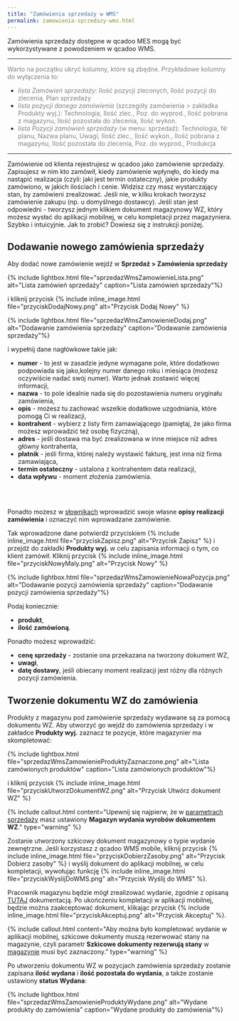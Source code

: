 ```yaml
---
title: "Zamówienia sprzedaży w WMS"
permalink: zamowienia-sprzedazy-wms.html 
---
```


Zamówienia sprzedaży dostępne w qcadoo MES mogą być wykorzystywane z powodzeniem w qcadoo WMS. 

---

<span style="color:grey">Warto na początku ukryć kolumny, które są zbędne. Przykładowe kolumny do wyłączenia to:</span>
- <span style="color:grey">*lista Zamówień sprzedaży*: Ilość pozycji zleconych, Ilość pozycji do zlecenia, Plan sprzedaży</span>
- <span style="color:grey">*lista pozycji danego zamówienia* (szczegóły zamówienia > zakładka Produkty wyj.): Technologia, Ilość zlec., Poz. do wyprod., Ilość pobrana z magazynu, Ilość pozostała do zlecenia, Ilość wykon.</span>
- <span style="color:grey">*lista Pozycji zamówień sprzedaży* (w menu: sprzedaż): Technologia, Nr planu, Nazwa planu, Uwagi, Ilość zlec., Ilość wykon., Ilość pobrana z magazynu, Ilość pozostała do zlecenia, Poz. do wyprod., Produkcja</span>

---

Zamówienie od klienta rejestrujesz w qcadoo jako zamówienie sprzedaży. Zapisujesz w nim kto zamówił, kiedy zamówienie wpłynęło, do kiedy ma nastąpić realizacja (czyli: jaki jest termin ostateczny), jakie produkty zamówiono, w jakich ilościach i cenie. Widzisz czy masz wystarczający stan, by zamówieni zrealizować. Jeśli nie, w kilku krokach tworzysz zamówienie zakupu (np. u domyślnego dostawcy). Jeśli stan jest odpowiedni - tworzysz jednym klikiem dokument magazynowy WZ, który możesz wysłać do aplikacji mobilnej, w celu kompletacji przez magazyniera. Szybko i intuicyjnie. Jak to zrobić? Dowiesz się z instrukcji poniżej.

## Dodawanie nowego zamówienia sprzedaży

Aby dodać nowe zamówienie wejdź w **Sprzedaż > Zamówienia sprzedaży** 

{% include lightbox.html file="sprzedazWmsZamowienieLista.png" alt="Lista zamówień sprzedaży" caption="Lista zamówień sprzedaży"%} 

i kliknij przycisk  {% include inline_image.html file="przyciskDodajNowy.png" alt="Przycisk Dodaj Nowy" %}

{% include lightbox.html file="sprzedazWmsZamowienieDodaj.png" alt="Dodawanie zamówienia sprzedaży" caption="Dodawanie zamówienia sprzedaży"%} 

i wypełnij dane nagłówkowe takie jak:
- **numer** - to jest w zasadzie jedyne wymagane pole, które dodatkowo podpowiada się jako,kolejny numer danego roku i miesiąca (możesz oczywiście nadać swój numer). Warto jednak zostawić więcej informacji,
- **nazwa** - to pole idealnie nada się do pozostawienia numeru oryginału zamówienia,
- **opis** - możesz tu zachować wszelkie dodatkowe uzgodniania, które pomogą Ci w realizacji,
- **kontrahent** - wybierz z listy firm zamawiającego (pamiętaj, że jako firma możesz wprowadzić też osobę fizyczną),
- **adres** - jeśli dostawa ma być zrealizowana w inne miejsce niż adres główny kontrahenta,
- **płatnik** - jeśli firma, której należy wystawić fakturę, jest inna niż firma zamawiająca,
- **termin ostateczny** - ustalona z kontrahentem data realizacji,
- **data wpływu** - moment złożenia zamówienia.
<br/>
<br/>

Ponadto możesz w [słownikach](/slowniki) wprowadzić swoje własne **opisy realizacji zamówienia** i oznaczyć nim wprowadzane zamówienie.

Tak wprowadzone dane potwierdź przyciskiem {% include inline_image.html file="przyciskZapisz.png" alt="Przycisk Zapisz" %} i przejdź do zakładki **Produkty wyj.** w celu zapisania informacji o tym, co klient zamówił. Kliknij przycisk {% include inline_image.html file="przyciskNowyMaly.png" alt="Przycisk Nowy" %}

{% include lightbox.html file="sprzedazWmsZamowienieNowaPozycja.png" alt="Dodawanie pozycji zamówienia sprzedaży" caption="Dodawanie pozycji zamówienia sprzedaży"%} 

Podaj koniecznie:
- **produkt**,
- **ilość zamówioną**.

Ponadto możesz wprowadzić:
- **cenę sprzedaży** - zostanie ona przekazana na tworzony dokument WZ,
- **uwagi**,
- **datę dostawy**, jeśli obiecany moment realizacji jest różny dla różnych pozycji zamówienia.

## Tworzenie dokumentu WZ do zamówienia

Produkty z magazynu pod zamówienie sprzedaży wydawane są za pomocą dokumentu WZ. Aby utworzyć go wejdź do zamówienia sprzedaży i w zakładce **Produkty wyj.** zaznacz te pozycje, które magazynier ma skompletować:

{% include lightbox.html file="sprzedazWmsZamowienieProduktyZaznaczone.png" alt="Lista zamówionych produktów" caption="Lista zamówionych produktów"%} 

i kliknij przycisk {% include inline_image.html file="przyciskUtworzDokumentWZ.png" alt="Przycisk Utwórz dokument WZ" %}

{% include callout.html content="Upewnij się najpierw, że w [parametrach sprzedaży](/parametry-sprzedazy.html#zamówienia-sprzedaży) masz ustawiony **Magazyn wydania wyrobów dokumentem WZ**." type="warning" %}

Zostanie utworzony szkicowy dokument magazynowy o typie wydanie zewnętrzne. Jeśli korzystasz z qcadoo WMS mobile, kliknij przycisk {% include inline_image.html file="przyciskDobierzZasoby.png" alt="Przycisk Dobierz zasoby" %} i wyślij dokument do aplikacji mobilnej, w celu kompletacji, wywołując funkcję {% include inline_image.html file="przyciskWyslijDoWMS.png" alt="Przycisk Wyślij do WMS" %}.

Pracownik magazynu będzie mógł zrealizować wydanie, zgodnie z opisaną [TUTAJ](/wms-wz) dokumentacją. Po ukończeniu kompletacji w aplikacji mobilnej, będzie można zaakceptować dokument, klikając przycisk {% include inline_image.html file="przyciskAkceptuj.png" alt="Przycisk Akceptuj" %}.

{% include callout.html content="Aby można było kompletować wydanie w aplikacji mobilnej, szkicowe dokumenty muszą rezerwować stany na magazynie, czyli parametr **Szkicowe dokumenty rezerwują stany** w [magazynie](/magazyny) musi być zaznaczony." type="warning" %}

Po utworzeniu dokumentu WZ w pozycjach zamówienia sprzedaży zostanie zapisana **ilość wydana** i **ilość pozostała do wydania**, a także zostanie ustawiony **status Wydana**:

{% include lightbox.html file="sprzedazWmsZamowienieProduktyWydane.png" alt="Wydane produkty do zamówienia" caption="Wydane produkty do zamówienia"%} 



